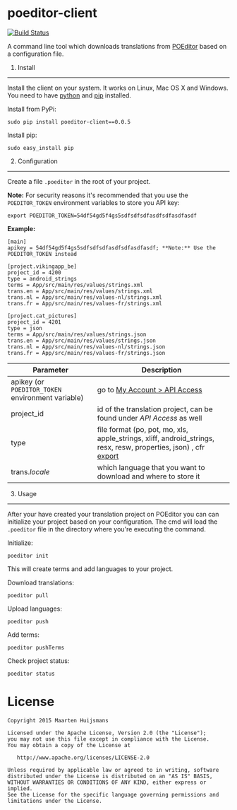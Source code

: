 poeditor-client
===============
[![Build Status](https://travis-ci.org/lukin0110/poeditor-client.svg)](https://travis-ci.org/lukin0110/poeditor-client)

A command line tool which downloads translations from [POEditor](https://poeditor.com) based on a configuration file.

1. Install
----------
Install the client on your system. It works on Linux, Mac OS X and Windows. You need to have
[python](https://python.org) and [pip](https://pypi.python.org/pypi/pip) installed.

Install from PyPi:
```
sudo pip install poeditor-client==0.0.5
```

Install pip:
```
sudo easy_install pip
```

2. Configuration
----------------
Create a file `.poeditor` in the root of your project.


**Note:** For security reasons it's recommended that you use the `POEDITOR_TOKEN` 
environment variables to store you API key:
```
export POEDITOR_TOKEN=54df54gd5f4gs5sdfsdfsdfasdfsdfasdfasdf
```

**Example:**
```
[main]
apikey = 54df54gd5f4gs5sdfsdfsdfasdfsdfasdfasdf; **Note:** Use the POEDITOR_TOKEN instead

[project.vikingapp_be]
project_id = 4200
type = android_strings
terms = App/src/main/res/values/strings.xml
trans.en = App/src/main/res/values/strings.xml
trans.nl = App/src/main/res/values-nl/strings.xml
trans.fr = App/src/main/res/values-fr/strings.xml

[project.cat_pictures]
project_id = 4201
type = json
terms = App/src/main/res/values/strings.json
trans.en = App/src/main/res/values/strings.json
trans.nl = App/src/main/res/values-nl/strings.json
trans.fr = App/src/main/res/values-fr/strings.json
```


Parameter                                         | Description
------------------------------------------------- | ----------------------------------------------------------------------
apikey (or `POEDITOR_TOKEN` environment variable) | go to [My Account > API Access](https://poeditor.com/account/api)
project_id                                        | id of the translation project, can be found under *API Access* as well
type                                              | file format  (po, pot, mo, xls, apple_strings, xliff, android_strings, resx, resw, properties, json) , cfr [export](https://poeditor.com/api_reference/#export)
trans.*locale*                                    | which language that you want to download and where to store it

3. Usage
--------
After your have created your translation project on POEditor you can can initialize your project based on your
configuration. The cmd will load the `.poeditor` file in the directory where you're executing the command.

Initialize:
```
poeditor init
```
This will create terms and add languages to your project.


Download translations:
```
poeditor pull
```

Upload languages:
```
poeditor push
```

Add terms:
```
poeditor pushTerms
```

Check project status:
```
poeditor status
```

License
=======

    Copyright 2015 Maarten Huijsmans

    Licensed under the Apache License, Version 2.0 (the "License");
    you may not use this file except in compliance with the License.
    You may obtain a copy of the License at

       http://www.apache.org/licenses/LICENSE-2.0

    Unless required by applicable law or agreed to in writing, software
    distributed under the License is distributed on an "AS IS" BASIS,
    WITHOUT WARRANTIES OR CONDITIONS OF ANY KIND, either express or implied.
    See the License for the specific language governing permissions and
    limitations under the License.
